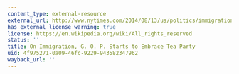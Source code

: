```yaml
---
content_type: external-resource
external_url: http://www.nytimes.com/2014/08/13/us/politics/immigration-house-republicans-tea-party.html
has_external_license_warning: true
license: https://en.wikipedia.org/wiki/All_rights_reserved
status: ''
title: On Immigration, G. O. P. Starts to Embrace Tea Party
uid: 4f975271-0a09-46fc-9229-943582347962
wayback_url: ''
---
```


